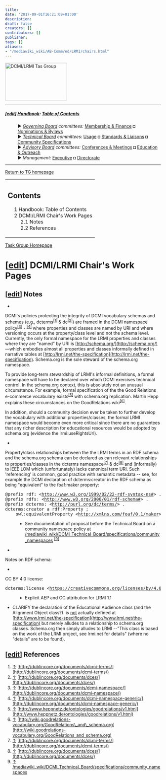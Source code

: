 ```yaml
---
title: 
date: '2017-09-01T16:21:09+01:00'
description: 
draft: false
creators: []
contributors: []
publisher: 
tags: []
aliases:
- "/mediawiki_wiki/AB-Comm/ed/LRMI/chairs.html"
---
```


[<img alt="DCMI/LRMI Tas Group" src="/images/DC-LRMI_TG.png" width="200" height="121">](/mediawiki_wiki/File:DC-LRMI_TG.png)

* * *

##### [[edit](http://wiki.dublincore.org/index.php?title=Template:LrmiTG&action=edit&section=T-1 "Template:LrmiTG")] [Handbook](/mediawiki_wiki/DCMI_Handbook): [Table of Contents](/mediawiki_wiki/DCMI_Handbook) 
<dl>
<dd> ► <i><a href="/mediawiki_wiki/DCMI_Governing_Board.md" title="DCMI Governing Board">Governing Board</a> committees:</i> <a href="/mediawiki_wiki/DCMI_Governing_Board/finance.md" title="DCMI Governing Board/finance">Membership &amp; Finance</a> ◘ <a href="/mediawiki_wiki/DCMI_Governing_Board/nominations.md" title="DCMI Governing Board/nominations">Nominations &amp; Bylaws</a> 
</dd>
<dd> ► <i><a href="/mediawiki_wiki/DCMI_Technical_Board.md" title="DCMI Technical Board">Technical Board</a> committees:</i> <a href="/mediawiki_wiki/DCMI_Technical_Board/usage.md" title="DCMI Technical Board/usage">Usage</a> ◘ <a href="/mediawiki_wiki/DCMI_Technical_Board/standards.md" title="DCMI Technical Board/standards">Standards &amp; Liaisons</a> ◘ <a href="/mediawiki_wiki/DCMI_Technical_Board/specifications.md" title="DCMI Technical Board/specifications">Community Specifications</a>
</dd>
<dd> ► <i><a href="/mediawiki_wiki/DCMI_Advisory_Board.md" title="DCMI Advisory Board">Advisory Board</a> committees:</i> <a href="/mediawiki_wiki/DCMI_Advisory_Board/meetings.md" title="DCMI Advisory Board/meetings">Conferences &amp; Meetings</a> ◘ <a href="/mediawiki_wiki/DCMI_Advisory_Board/documentation.md" title="DCMI Advisory Board/documentation">Education &amp; Outreach</a>
</dd>
<dd> ► <i>Management:</i> <a href="/mediawiki_wiki/Exec_Committee.md" title="Exec Committee">Executive</a> ◘ <a href="/mediawiki_wiki/Exec_Committee/directorate.md" title="Exec Committee/directorate">Directorate</a>
</dd>
</dl>

* * *

[Return to TG homepage](/mediawiki_wiki/AB-Comm/ed/LRMI/TG)

<table id="toc" class="toc">
  <tbody>
    <tr>
      <td>
        <div id="toctitle">
          <h2>Contents</h2>
        </div>
        <ul>
          <li class="toclevel-1"><a href="/mediawiki_wiki/AB-Comm/ed/LRMI/chairs?action=render#Handbook:_Table_of_Contents.md"><span class="tocnumber">1</span> <span class="toctext">Handbook: Table of Contents</span></a></li>
          <li class="toclevel-1 tocsection-1">
            <a href="/mediawiki_wiki/AB-Comm/ed/LRMI/chairs?action=render#DCMI.2FLRMI_Chair.27s_Work_Pages"><span class="tocnumber">2</span> <span class="toctext">DCMI/LRMI Chair's Work Pages</span></a>
            <ul>
              <li class="toclevel-2 tocsection-2"><a href="/mediawiki_wiki/AB-Comm/ed/LRMI/chairs?action=render#Notes.md"><span class="tocnumber">2.1</span> <span class="toctext">Notes</span></a></li>
              <li class="toclevel-2 tocsection-3"><a href="/mediawiki_wiki/AB-Comm/ed/LRMI/chairs?action=render#References.md"><span class="tocnumber">2.2</span> <span class="toctext">References</span></a></li>
            </ul>
          </li>
        </ul>
      </td>
    </tr>
  </tbody>
</table>
<script>if (window.showTocToggle) { var tocShowText = "show"; var tocHideText = "hide"; showTocToggle(); } </script>

[Task Group Homepage](/mediawiki_wiki/AB-Comm/ed/LRMI/TG)

# [[edit](http://wiki.dublincore.org/index.php?title=AB-Comm/ed/LRMI/chairs&action=edit&section=1 "Edit section: DCMI/LRMI Chair's Work Pages")] DCMI/LRMI Chair's Work Pages 

## [[edit](http://wiki.dublincore.org/index.php?title=AB-Comm/ed/LRMI/chairs&action=edit&section=2 "Edit section: Notes")] Notes 

-  

DCMI's policies protecting the integrity of DCMI vocabulary schemas and schemes (e.g., dcterms<sup id="cite_ref-0" class="reference"><a href="/mediawiki_wiki/AB-Comm/ed/LRMI/chairs?action=render#cite_note-0.md">[1]</a></sup> & dc<sup id="cite_ref-1" class="reference"><a href="/mediawiki_wiki/AB-Comm/ed/LRMI/chairs?action=render#cite_note-1.md">[2]</a></sup>) are framed in the DCMI namespace policy<sup id="cite_ref-2" class="reference"><a href="/mediawiki_wiki/AB-Comm/ed/LRMI/chairs?action=render#cite_note-2.md">[3]</a></sup> - <sup id="cite_ref-3" class="reference"><a href="/mediawiki_wiki/AB-Comm/ed/LRMI/chairs?action=render#cite_note-3.md">[4]</a></sup> where properties and classes are named by URI and where versioning occurs at the property/class level and not the schema level. Currently, the only formal namespace for the LRMI properties and classes where they are "named" by URI is [http://schema.org/](http://schema.org/) —which embodies almost all properties and classes informally defined in narrative tables at [http://lrmi.net/the-specification](http://lrmi.net/the-specification). Schema.org is the sole steward of the schema.org namespace.

 

To provide long-term stewardship of LRMI's informal definitions, a formal namespace will have to be declared over which DCMI exercises technical control. In the schema.org context, this is absolutely not an unusual circumstance. For example, formal specification of the the Good Relations e-commerce vocabulary exists<sup id="cite_ref-4" class="reference"><a href="/mediawiki_wiki/AB-Comm/ed/LRMI/chairs?action=render#cite_note-4.md">[5]</a></sup> with schema.org replication. Martin Hepp explains these circumstances on the GoodRelations wiki<sup id="cite_ref-5" class="reference"><a href="/mediawiki_wiki/AB-Comm/ed/LRMI/chairs?action=render#cite_note-5.md">[6]</a></sup>.

In addition, should a community decision ever be taken to further develop the vocabulary with additional properties/classes, the formal LRMI namespace would become even more critical since there are no guarantees that any richer description for educational resources would be adopted by schema.org (evidence the lrmi:useRightsUrl).

-  

Property/class relationships between the the LRMI terms in an RDF schema and the schema.org schema can be declared as can relevant relationships to properties/classes in the dcterms namespace<sup id="cite_ref-6" class="reference"><a href="/mediawiki_wiki/AB-Comm/ed/LRMI/chairs?action=render#cite_note-6.md">[7]</a></sup> & dc<sup id="cite_ref-7" class="reference"><a href="/mediawiki_wiki/AB-Comm/ed/LRMI/chairs?action=render#cite_note-7.md">[8]</a></sup> and (informally) to IEEE LOM which (unfortunately) lacks canonical term URI. Such 'referencing' is common, good practice with semantic metadata -- see, for example the DCMI declaration of dcterms:creator in the RDF schema as being "equivalent" to the foaf:maker property:

<pre>@prefix rdf: &lt;<a href="http://www.w3.org/1999/02/22-rdf-syntax-ns#" class="external free" rel="nofollow">http://www.w3.org/1999/02/22-rdf-syntax-ns#</a>&gt; .
@prefix rdfs: &lt;<a href="http://www.w3.org/2000/01/rdf-schema#" class="external free" rel="nofollow">http://www.w3.org/2000/01/rdf-schema#</a>&gt; .
@prefix dcterms: &lt;<a href="http://purl.org/dc/terms/" class="external free" rel="nofollow">http://purl.org/dc/terms/</a>&gt; .
dcterms:creator a rdf:Property ;
    owl:equivalentProperty &lt;<a href="http://xmlns.com/foaf/0.1/maker" class="external free" rel="nofollow">http://xmlns.com/foaf/0.1/maker</a>&gt; .
</pre><dl><dd>
<ul><li> See documentation of proposal before the Technical Board on a community namespace policy at <a href="/mediawiki_wiki/DCMI_Technical_Board/specifications/community_namespaces.md" class="external free" rel="nofollow">/mediawiki_wiki/DCMI_Technical_Board/specifications/community_namespaces</a> <sup id="cite_ref-8" class="reference"><a href="/mediawiki_wiki/AB-Comm/ed/LRMI/chairs?action=render#cite_note-8.md">[9]</a></sup>
</li></ul>
</dd></dl>

-  

Notes on RDF schema:

  -  

CC BY 4.0 license:

<pre>dcterms:license &lt;<a href="https://creativecommons.org/licenses/by/4.0/" class="external free" rel="nofollow">https://creativecommons.org/licenses/by/4.0/</a>&gt; .
</pre><dl><dd>
<ul><li> <p>Explicit AEP and CC attribution for LRMI 1.1</p>
</li></ul>
</dd></dl>

- CLARIFY the declaration of the Educational Audience class (and the Alignment Object class?). <EducationalAudience> is <u>not</u> actually defined at [http://www.lrmi.net/the-specification](http://www.lrmi.net/the-specification) but merely alludes to a relationship to schema.org classes. Schema.org then simply alludes to LRMI --"This class is based on the work of the LRMI project, see lrmi.net for details" (where no "details" are to be found).

## [[edit](http://wiki.dublincore.org/index.php?title=AB-Comm/ed/LRMI/chairs&action=edit&section=3 "Edit section: References")] References 

1. [↑](/mediawiki_wiki/AB-Comm/ed/LRMI/chairs?action=render#cite_ref-0) [http://dublincore.org/documents/dcmi-terms/](http://dublincore.org/documents/dcmi-terms/)
2. [↑](/mediawiki_wiki/AB-Comm/ed/LRMI/chairs?action=render#cite_ref-1) [http://dublincore.org/documents/dces/](http://dublincore.org/documents/dces/)
3. [↑](/mediawiki_wiki/AB-Comm/ed/LRMI/chairs?action=render#cite_ref-2) [http://dublincore.org/documents/dcmi-namespace/](http://dublincore.org/documents/dcmi-namespace/)
4. [↑](/mediawiki_wiki/AB-Comm/ed/LRMI/chairs?action=render#cite_ref-3) [http://dublincore.org/documents/dcmi-namespace-generic/](http://dublincore.org/documents/dcmi-namespace-generic/)
5. [↑](/mediawiki_wiki/AB-Comm/ed/LRMI/chairs?action=render#cite_ref-4) [http://www.heppnetz.de/ontologies/goodrelations/v1.html](http://www.heppnetz.de/ontologies/goodrelations/v1.html)
6. [↑](/mediawiki_wiki/AB-Comm/ed/LRMI/chairs?action=render#cite_ref-5) [http://wiki.goodrelations-vocabulary.org/GoodRelations\_and\_schema.org](http://wiki.goodrelations-vocabulary.org/GoodRelations_and_schema.org)
7. [↑](/mediawiki_wiki/AB-Comm/ed/LRMI/chairs?action=render#cite_ref-6) [http://dublincore.org/documents/dcmi-terms/](http://dublincore.org/documents/dcmi-terms/)
8. [↑](/mediawiki_wiki/AB-Comm/ed/LRMI/chairs?action=render#cite_ref-7) [http://dublincore.org/documents/dces/](http://dublincore.org/documents/dces/)
9. [↑](/mediawiki_wiki/AB-Comm/ed/LRMI/chairs?action=render#cite_ref-8) [/mediawiki_wiki/DCMI\_Technical\_Board/specifications/community\_namespaces](/mediawiki_wiki/DCMI_Technical_Board/specifications/community_namespaces)
<!-- 
NewPP limit report
Preprocessor node count: 192/1000000
Post-expand include size: 926/2097152 bytes
Template argument size: 0/2097152 bytes
Expensive parser function count: 0/100
-->

